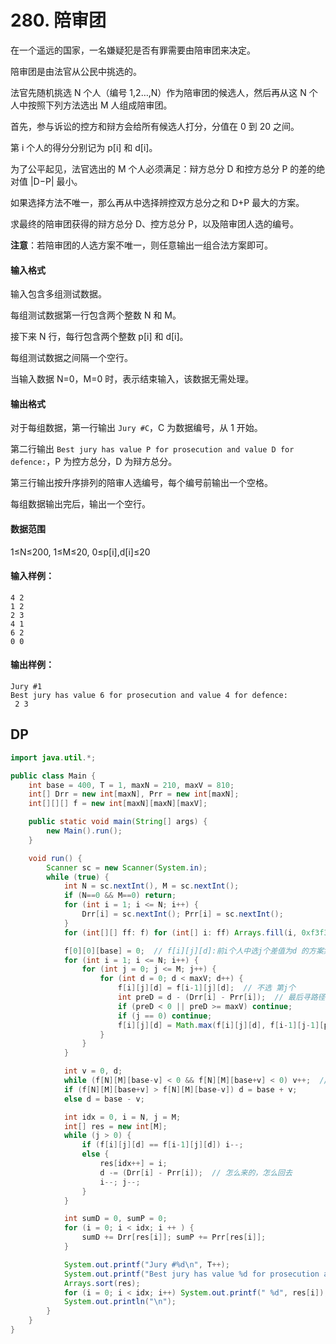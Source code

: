 # 280. 陪审团

在一个遥远的国家，一名嫌疑犯是否有罪需要由陪审团来决定。

陪审团是由法官从公民中挑选的。

法官先随机挑选 N 个人（编号 1,2…,N）作为陪审团的候选人，然后再从这 N 个人中按照下列方法选出 M 人组成陪审团。

首先，参与诉讼的控方和辩方会给所有候选人打分，分值在 0 到 20 之间。

第 i 个人的得分分别记为 p[i] 和 d[i]。

为了公平起见，法官选出的 M 个人必须满足：辩方总分 D 和控方总分 P 的差的绝对值 |D−P| 最小。

如果选择方法不唯一，那么再从中选择辨控双方总分之和 D+P 最大的方案。

求最终的陪审团获得的辩方总分 D、控方总分 P，以及陪审团人选的编号。

**注意**：若陪审团的人选方案不唯一，则任意输出一组合法方案即可。

#### 输入格式

输入包含多组测试数据。

每组测试数据第一行包含两个整数 N 和 M。

接下来 N 行，每行包含两个整数 p[i] 和 d[i]。

每组测试数据之间隔一个空行。

当输入数据 N=0，M=0 时，表示结束输入，该数据无需处理。

#### 输出格式

对于每组数据，第一行输出 `Jury #C`，C 为数据编号，从 1 开始。

第二行输出 `Best jury has value P for prosecution and value D for defence:`，P 为控方总分，D 为辩方总分。

第三行输出按升序排列的陪审人选编号，每个编号前输出一个空格。

每组数据输出完后，输出一个空行。

#### 数据范围

1≤N≤200, 1≤M≤20, 0≤p[i],d[i]≤20

#### 输入样例：

```
4 2
1 2
2 3
4 1
6 2
0 0
```

#### 输出样例：

```
Jury #1
Best jury has value 6 for prosecution and value 4 for defence:
 2 3
```



## DP

```java
import java.util.*;

public class Main {
    int base = 400, T = 1, maxN = 210, maxV = 810;
    int[] Drr = new int[maxN], Prr = new int[maxN];
    int[][][] f = new int[maxN][maxN][maxV];

    public static void main(String[] args) {
        new Main().run();
    }

    void run() {
        Scanner sc = new Scanner(System.in);
        while (true) {
            int N = sc.nextInt(), M = sc.nextInt();
            if (N==0 && M==0) return;
            for (int i = 1; i <= N; i++) {
                Drr[i] = sc.nextInt(); Prr[i] = sc.nextInt();
            }
            for (int[][] ff: f) for (int[] i: ff) Arrays.fill(i, 0xf3f3f3f3);

            f[0][0][base] = 0;  // f[i][j][d]:前i个人中选j个差值为d 的方案集合 的最大总分之和
            for (int i = 1; i <= N; i++) {
                for (int j = 0; j <= M; j++) {
                    for (int d = 0; d < maxV; d++) {
                        f[i][j][d] = f[i-1][j][d];  // 不选 第j个
                        int preD = d - (Drr[i] - Prr[i]);  // 最后寻路径时仍然是 (D[]-P[])
                        if (preD < 0 || preD >= maxV) continue;
                        if (j == 0) continue;
                        f[i][j][d] = Math.max(f[i][j][d], f[i-1][j-1][preD]+Drr[i]+Prr[i]);  // 选 第j个, ..最大总分之和
                    }
                }
            }

            int v = 0, d;
            while (f[N][M][base-v] < 0 && f[N][M][base+v] < 0) v++;  // 贪心 最小差值
            if (f[N][M][base+v] > f[N][M][base-v]) d = base + v;
            else d = base - v;

            int idx = 0, i = N, j = M;
            int[] res = new int[M];
            while (j > 0) {
                if (f[i][j][d] == f[i-1][j][d]) i--;
                else {
                    res[idx++] = i;
                    d -= (Drr[i] - Prr[i]);  // 怎么来的，怎么回去
                    i--; j--;
                }
            }

            int sumD = 0, sumP = 0;
            for (i = 0; i < idx; i ++ ) {
                sumD += Drr[res[i]]; sumP += Prr[res[i]];
            }

            System.out.printf("Jury #%d\n", T++);
            System.out.printf("Best jury has value %d for prosecution and value %d for defence:\n", sumD, sumP);
            Arrays.sort(res);
            for (i = 0; i < idx; i++) System.out.printf(" %d", res[i]);
            System.out.println("\n");
        }
    }
}
```

